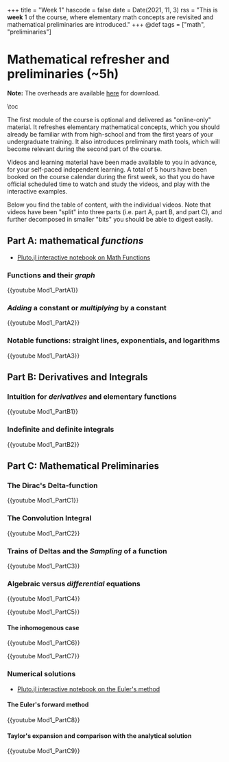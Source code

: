 +++
title = "Week 1"
hascode = false
date = Date(2021, 11, 3)
rss = "This is **week** 1 of the course, where elementary math concepts are revisited and mathematical preliminaries are introduced."
+++
@def tags = ["math", "preliminaries"]

# Mathematical refresher and preliminaries (~5h)

**Note:** The overheads are available [here](https://github.com/mgiugliano/ComputationalNeurobiologyCourse/tree/main/overheads/MathPreliminaries) for download.


\toc

The first module of the course is optional and delivered as "online-only" material. It refreshes elementary mathematical concepts, which you should already be familiar with from high-school and from the first years of your undergraduate training. It also introduces preliminary math tools, which will become relevant during the second part of the course. 


Videos and learning material have been made available to you in advance, for your self-paced independent learning. A total of 5 hours have been booked on the course calendar during the first week, so that you do have official scheduled time to watch and study the videos, and play with the interactive examples.


Below you find the table of content, with the individual videos. Note that videos have been "split" into three parts (i.e. part A, part B, and part C), and further decomposed in smaller "bits" you should be able to digest easily.

## Part A: mathematical _functions_

- [Pluto.jl interactive notebook on Math Functions](notebooks/Functions_of_one_variable)

### Functions and their _graph_

{{youtube Mod1_PartA1}}

### _Adding_ a constant or _multiplying_ by a constant

{{youtube Mod1_PartA2}}

### Notable functions: straight lines, exponentials, and logarithms

{{youtube Mod1_PartA3}}


## Part B: Derivatives and Integrals

### Intuition for _derivatives_ and elementary functions

{{youtube Mod1_PartB1}}

### Indefinite and definite integrals

{{youtube Mod1_PartB2}}


## Part C: Mathematical Preliminaries

### The Dirac's Delta-function

{{youtube Mod1_PartC1}}

### The Convolution Integral

{{youtube Mod1_PartC2}}

### Trains of Deltas and the _Sampling_ of a function

{{youtube Mod1_PartC3}}

### Algebraic versus _differential_ equations

{{youtube Mod1_PartC4}}

{{youtube Mod1_PartC5}}

#### The inhomogenous case

{{youtube Mod1_PartC6}}

{{youtube Mod1_PartC7}}

### Numerical solutions

- [Pluto.jl interactive notebook on the Euler's method](notebooks/OrdinaryDifferentialEquation/)


#### The Euler's forward method

{{youtube Mod1_PartC8}}

#### Taylor's expansion and comparison with the analytical solution

{{youtube Mod1_PartC9}}


